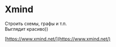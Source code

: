 # Xmind

Строить схемы, графы и т.п.\
Выглядит красиво))

[https://www.xmind.net/](https://www.xmind.net/)
